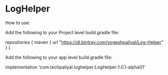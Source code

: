 # LogHelper


How to use:

Add the following to your Project level build.gradle file:

repositories {
    maven {
        url  "https://dl.bintray.com/yogeshpaliyal/Log-Helper" 
    }
}

Add the following to your app level build.gradle file:

implementation 'com.techpaliyal.loghelper:LogHelper:1.0.1-alpha01'
